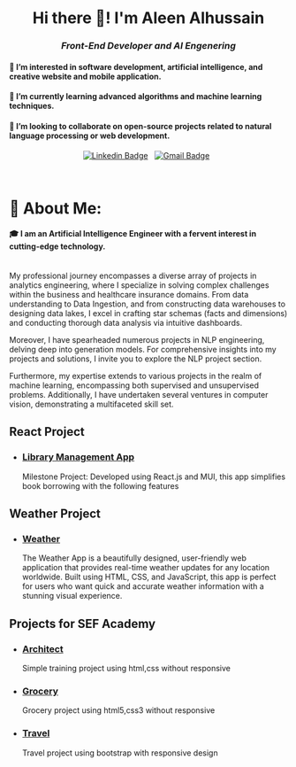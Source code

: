 <h1 align="center">Hi there 👋! I'm Aleen Alhussain</h1>

<h3 align="center"><i>Front-End Developer and AI Engenering</i></h3>
<h4>👀 I’m interested in software development, artificial intelligence, and creative website and mobile application.</h4>
<h4>🌱 I’m currently learning advanced algorithms and machine learning techniques.</h4>
<h4>💞️ I’m looking to collaborate on open-source projects related to natural language processing or web development.</h4>
<div align="center">

[![Linkedin Badge](https://img.shields.io/badge/LinkedIn-0077B5?style=flat&logo=linkedin&logoColor=white)](https://www.linkedin.com/in/aleen-alhussain/)&nbsp;&nbsp;
[![Gmail Badge](https://img.shields.io/badge/Gmail-D14836?style=flat&logo=gmail&logoColor=white&link=mailto:clebiomojunior@gmail.com)](aleenalhussain11@gmail.com)&nbsp;&nbsp;

</div>

<br>

# 💫 About Me:
#### 🎓 I am an Artificial Intelligence Engineer with a fervent interest in cutting-edge technology.<br><br>

My professional journey encompasses a diverse array of projects in analytics engineering, where I specialize in solving complex challenges within the business and healthcare insurance domains. From data understanding to Data Ingestion, and from constructing data warehouses to designing data lakes, I excel in crafting star schemas (facts and dimensions) and conducting thorough data analysis via intuitive dashboards.

Moreover, I have spearheaded numerous projects in NLP engineering, delving deep into generation models. For comprehensive insights into my projects and solutions, I invite you to explore the NLP project section.

Furthermore, my expertise extends to various projects in the realm of machine learning, encompassing both supervised and unsupervised problems. Additionally, I have undertaken several ventures in computer vision, demonstrating a multifaceted skill set.
## React Project 
* ### [Library Management App](https://aleenalhussain.github.io/Library-Management-App/)
   Milestone Project: Developed using React.js and MUI, this app simplifies book borrowing with the following features
## Weather Project
* ### [Weather](https://aleenalhussain.github.io/weather-app/)
  The Weather App is a beautifully designed, user-friendly web application that provides real-time weather updates for any location worldwide. Built using HTML, CSS, and JavaScript, this app is perfect for users who want quick and accurate weather information with a stunning visual experience.

## Projects for SEF Academy
* ### [Architect](https://aleenalhussain.github.io/Architect-Project/)
    Simple training project using html,css without responsive
* ### [Grocery](https://aleenalhussain.github.io/SEF-Second-Project/)
    Grocery project using html5,css3 without responsive
* ### [Travel](https://aleenalhussain.github.io/SEF-ThirdProject/)
    Travel project using bootstrap with responsive design
<!---
AleenAlhussain/AleenAlhussain is a ✨ special ✨ repository because its `README.md` (this file) appears on your GitHub profile.
You can click the Preview link to take a look at your changes.
--->
